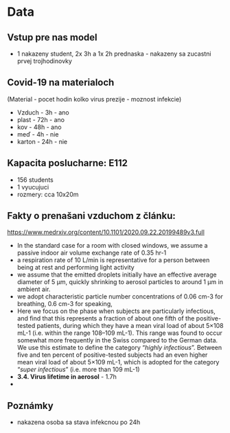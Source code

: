 # Data
## Vstup pre nas model
* 1 nakazeny student, 2x 3h a 1x 2h prednaska - nakazeny sa zucastni prvej trojhodinovky

## Covid-19 na materialoch
(Material - pocet hodin kolko virus prezije - moznost infekcie)
* Vzduch - 3h - ano
* plast - 72h - ano
* kov - 48h - ano
* meď - 4h - nie 
* karton - 24h - nie 

## Kapacita poslucharne: E112
* 156 students
* 1 vyucujuci
* rozmery:  cca 10x20m

## Fakty o prenašani vzduchom z článku: 
https://www.medrxiv.org/content/10.1101/2020.09.22.20199489v3.full
* In the standard case for a room with closed windows, we assume a passive indoor air volume exchange rate of 0.35 hr-1
* a respiration rate of 10 L/min is representative for a person between being at rest and performing light activity
* we assume that the emitted droplets initially have an effective average diameter of 5 µm, quickly shrinking to aerosol particles to around 1 µm in ambient air.
* we adopt characteristic particle number concentrations of 0.06 cm-3 for breathing, 0.6 cm-3 for speaking,
* Here we focus on the phase when subjects are particularly infectious, and find that this represents a fraction of about one fifth of the positive-tested patients, during which they have a mean viral load of about 5×108 mL-1 (i.e. within the range 108–109 mL-1). This range was found to occur somewhat more frequently in the Swiss compared to the German data. We use this estimate to define the category “_highly infectious_”. Between five and ten percent of positive-tested subjects had an even higher mean viral load of about 5×109 mL-1, which is adopted for the category “_super infectious_” (i.e. more than 109 mL-1)
* **3.4. Virus lifetime in aerosol** - 1.7h
* 

## Poznámky
* nakazena osoba sa stava infekcnou po 24h